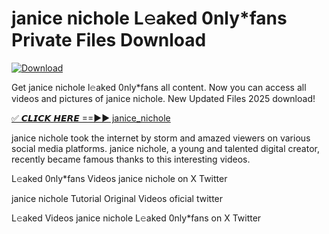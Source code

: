 # janice nichole L𝚎aked 0nly*fans Private Files Download

[![Download](https://i.imgur.com/PoXn3jX.png)](https://mediafirer.com/janice+nichole)

Get janice nichole l𝚎aked 0nly*fans all content. Now you can access all videos and pictures of janice nichole. New Updated Files 2025 download!

[✅ 𝘾𝙇𝙄𝘾𝙆 𝙃𝙀𝙍𝙀 ==►► janice_nichole](https://mediafirer.com/janice+nichole)

janice nichole took the internet by storm and amazed viewers on various social media platforms. janice nichole, a young and talented digital creator, recently became famous thanks to this interesting videos.

L𝚎aked 0nly*fans Videos janice nichole on X Twitter

janice nichole Tutorial Original Videos oficial twitter

L𝚎aked Videos janice nichole L𝚎aked 0nly*fans on X Twitter